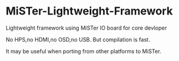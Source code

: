 # MiSTer-Lightweight-Framework
Lightweight framework using MiSTer IO board for core devloper

No HPS,no HDMI,no OSD,no USB.
But compilation is fast.

It may be useful when porting from other platforms to MiSTer.
